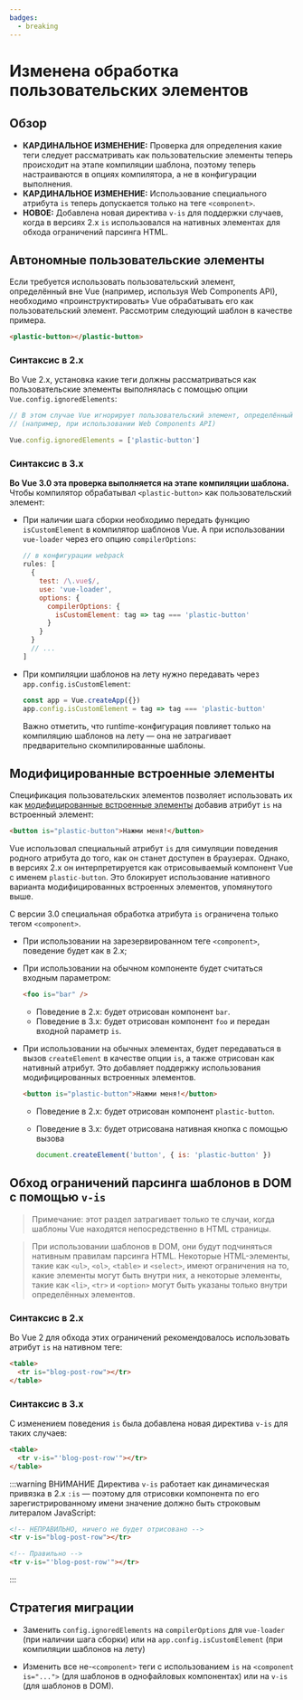```yaml
---
badges:
  - breaking
---
```


# Изменена обработка пользовательских элементов <MigrationBadges :badges="$frontmatter.badges" />

## Обзор

- **КАРДИНАЛЬНОЕ ИЗМЕНЕНИЕ:** Проверка для определения какие теги следует рассматривать как пользовательские элементы теперь происходит на этапе компиляции шаблона, поэтому теперь настраиваются в опциях компилятора, а не в конфигурации выполнения.
- **КАРДИНАЛЬНОЕ ИЗМЕНЕНИЕ:** Использование специального атрибута `is` теперь допускается только на теге `<component>`.
- **НОВОЕ:** Добавлена новая директива `v-is` для поддержки случаев, когда в версиях 2.x `is` использовался на нативных элементах для обхода ограничений парсинга HTML.

## Автономные пользовательские элементы

Если требуется использовать пользовательский элемент, определённый вне Vue (например, используя Web Components API), необходимо «проинструктировать» Vue обрабатывать его как пользовательский элемент. Рассмотрим следующий шаблон в качестве примера.

```html
<plastic-button></plastic-button>
```

### Синтаксис в 2.x

Во Vue 2.x, установка какие теги должны рассматриваться как пользовательские элементы выполнялась с помощью опции `Vue.config.ignoredElements`:

```js
// В этом случае Vue игнорирует пользовательский элемент, определённый вне Vue
// (например, при использовании Web Components API)

Vue.config.ignoredElements = ['plastic-button']
```

### Синтаксис в 3.x

**Во Vue 3.0 эта проверка выполняется на этапе компиляции шаблона.** Чтобы компилятор обрабатывал `<plastic-button>` как пользовательский элемент:

- При наличии шага сборки необходимо передать функцию `isCustomElement` в компилятор шаблонов Vue. А при использовании `vue-loader` через его опцию `compilerOptions`:

  ```js
  // в конфигурации webpack
  rules: [
    {
      test: /\.vue$/,
      use: 'vue-loader',
      options: {
        compilerOptions: {
          isCustomElement: tag => tag === 'plastic-button'
        }
      }
    }
    // ...
  ]
  ```

- При компиляции шаблонов на лету нужно передавать через `app.config.isCustomElement`:

  ```js
  const app = Vue.createApp({})
  app.config.isCustomElement = tag => tag === 'plastic-button'
  ```

  Важно отметить, что runtime-конфигурация повлияет только на компиляцию шаблонов на лету — она не затрагивает предварительно скомпилированные шаблоны.

## Модифицированные встроенные элементы

Спецификация пользовательских элементов позволяет использовать их как [модифицированные встроенные элементы](https://html.spec.whatwg.org/multipage/custom-elements.html#custom-elements-customized-builtin-example) добавив атрибут `is` на встроенный элемент:

```html
<button is="plastic-button">Нажми меня!</button>
```

Vue использовал специальный атрибут `is` для симуляции поведения родного атрибута до того, как он станет доступен в браузерах. Однако, в версиях 2.x он интерпретируется как отрисовываемый компонент Vue с именем `plastic-button`. Это блокирует использование нативного варианта модифицированных встроенных элементов, упомянутого выше.

С версии 3.0 специальная обработка атрибута `is` ограничена только тегом `<component>`.

- При использовании на зарезервированном теге `<component>`, поведение будет как в 2.x;
- При использовании на обычном компоненте будет считаться входным параметром:

  ```html
  <foo is="bar" />
  ```

  - Поведение в 2.x: будет отрисован компонент `bar`.
  - Поведение в 3.x: будет отрисован компонент `foo` и передан входной параметр `is`.

- При использовании на обычных элементах, будет передаваться в вызов `createElement` в качестве опции `is`, а также отрисован как нативный атрибут. Это добавляет поддержку использования модифицированных встроенных элементов.

  ```html
  <button is="plastic-button">Нажми меня!</button>
  ```

  - Поведение в 2.x: будет отрисован компонент `plastic-button`.
  - Поведение в 3.x: будет отрисована нативная кнопка с помощью вызова

    ```js
    document.createElement('button', { is: 'plastic-button' })
    ```

## Обход ограничений парсинга шаблонов в DOM с помощью `v-is`

> Примечание: этот раздел затрагивает только те случаи, когда шаблоны Vue находятся непосредственно в HTML страницы.

> При использовании шаблонов в DOM, они будут подчиняться нативным правилам парсинга HTML. Некоторые HTML-элементы, такие как `<ul>`, `<ol>`, `<table>` и `<select>`, имеют ограничения на то, какие элементы могут быть внутри них, а некоторые элементы, такие как `<li>`, `<tr>` и `<option>` могут быть указаны только внутри определённых элементов.

### Синтаксис в 2.x

Во Vue 2 для обхода этих ограничений рекомендовалось использовать атрибут `is` на нативном теге:

```html
<table>
  <tr is="blog-post-row"></tr>
</table>
```

### Синтаксис в 3.x

С изменением поведения `is` была добавлена новая директива `v-is` для таких случаев:

```html
<table>
  <tr v-is="'blog-post-row'"></tr>
</table>
```

:::warning ВНИМАНИЕ
Директива `v-is` работает как динамическая привязка в 2.x `:is` — поэтому для отрисовки компонента по его зарегистрированному имени значение должно быть строковым литералом JavaScript:

```html
<!-- НЕПРАВИЛЬНО, ничего не будет отрисовано -->
<tr v-is="blog-post-row"></tr>

<!-- Правильно -->
<tr v-is="'blog-post-row'"></tr>
```

:::

## Стратегия миграции

- Заменить `config.ignoredElements` на `compilerOptions` для `vue-loader` (при наличии шага сборки) или на `app.config.isCustomElement` (при компиляции шаблонов на лету)

- Изменить все не-`<component>` теги с использованием `is` на `<component is="...">` (для шаблонов в однофайловых компонентах) или на `v-is` (для шаблонов в DOM).
